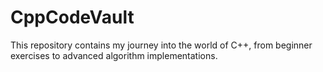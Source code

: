 # CppCodeVault
This repository contains my journey into the world of C++, from beginner exercises to advanced algorithm implementations.

